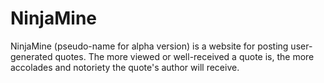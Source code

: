 <h1>NinjaMine</h1>
NinjaMine (pseudo-name for alpha version) is a website for posting user-generated quotes. The more viewed or well-received a quote is, the more accolades and notoriety the quote's author will receive.

